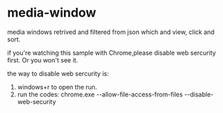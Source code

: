 # media-window
media windows retrived and filtered from json which and view, click and sort.

if you're watching this sample with Chrome,please disable web sercurity first. Or you won't see it.

the way to disable web sercurity is:


1. windows+r to open the run.
2. run the codes:     chrome.exe --allow-file-access-from-files --disable-web-security
